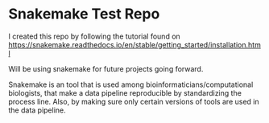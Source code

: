 # Snakemake Test Repo

I created this repo by following the tutorial found on https://snakemake.readthedocs.io/en/stable/getting_started/installation.html

Will be using snakemake for future projects going forward. 


Snakemake is an tool that is used among bioinformaticians/computational biologists, that make a data pipeline reproducible by standardizing the process line. Also, by making sure only certain versions of tools are used in the data pipeline.
